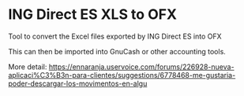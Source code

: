 # ING Direct ES XLS to OFX

Tool to convert the Excel files exported by ING Direct ES into OFX

This can then be imported into GnuCash or other accounting tools.

More detail: https://ennaranja.uservoice.com/forums/226928-nueva-aplicaci%C3%B3n-para-clientes/suggestions/6778468-me-gustaria-poder-descargar-los-movimentos-en-algu